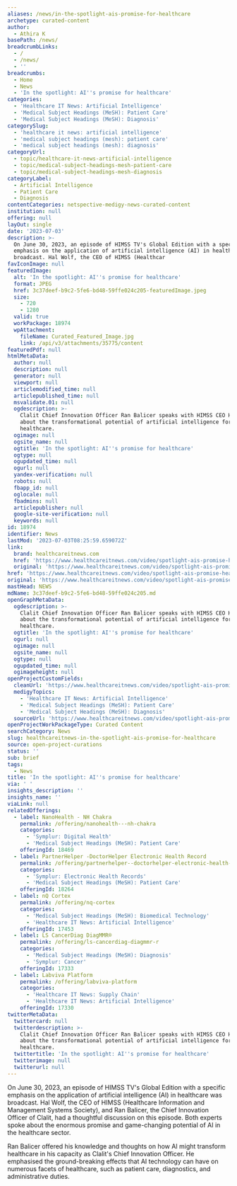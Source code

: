 ```yaml
---
aliases: /news/in-the-spotlight-ais-promise-for-healthcare
archetype: curated-content
author:
  - Athira K
basePath: /news/
breadcrumbLinks:
  - /
  - /news/
  - ''
breadcrumbs:
  - Home
  - News
  - 'In the spotlight: AI''s promise for healthcare'
categories:
  - 'Healthcare IT News: Artificial Intelligence'
  - 'Medical Subject Headings (MeSH): Patient Care'
  - 'Medical Subject Headings (MeSH): Diagnosis'
categorySlug:
  - 'healthcare it news: artificial intelligence'
  - 'medical subject headings (mesh): patient care'
  - 'medical subject headings (mesh): diagnosis'
categoryUrl:
  - topic/healthcare-it-news-artificial-intelligence
  - topic/medical-subject-headings-mesh-patient-care
  - topic/medical-subject-headings-mesh-diagnosis
categoryLabel:
  - Artificial Intelligence
  - Patient Care
  - Diagnosis
contentCategories: netspective-medigy-news-curated-content
institution: null
offering: null
layOut: single
date: '2023-07-03'
description: >-
  On June 30, 2023, an episode of HIMSS TV's Global Edition with a specific
  emphasis on the application of artificial intelligence (AI) in healthcare was
  broadcast. Hal Wolf, the CEO of HIMSS (Healthcar
favIconImage: null
featuredImage:
  alt: 'In the spotlight: AI''s promise for healthcare'
  format: JPEG
  href: 3c37deef-b9c2-5fe6-bd48-59ffe024c205-featuredImage.jpeg
  size:
    - 720
    - 1280
  valid: true
  workPackage: 18974
  wpAttachment:
    fileName: Curated_Featured_Image.jpg
    link: /api/v3/attachments/35775/content
featuredPdf: null
htmlMetaData:
  author: null
  description: null
  generator: null
  viewport: null
  articlemodified_time: null
  articlepublished_time: null
  msvalidate.01: null
  ogdescription: >-
    Clalit Chief Innovation Officer Ran Balicer speaks with HIMSS CEO Hal Wolf
    about the transformational potential of artificial intelligence for
    healthcare.
  ogimage: null
  ogsite_name: null
  ogtitle: 'In the spotlight: AI''s promise for healthcare'
  ogtype: null
  ogupdated_time: null
  ogurl: null
  yandex-verification: null
  robots: null
  fbapp_id: null
  oglocale: null
  fbadmins: null
  articlepublisher: null
  google-site-verification: null
  keywords: null
id: 18974
identifier: News
lastMod: '2023-07-03T08:25:59.659072Z'
link:
  brand: healthcareitnews.com
  href: 'https://www.healthcareitnews.com/video/spotlight-ais-promise-healthcare'
  original: 'https://www.healthcareitnews.com/video/spotlight-ais-promise-healthcare'
href: 'https://www.healthcareitnews.com/video/spotlight-ais-promise-healthcare'
original: 'https://www.healthcareitnews.com/video/spotlight-ais-promise-healthcare'
mastHead: NEWS
mdName: 3c37deef-b9c2-5fe6-bd48-59ffe024c205.md
openGraphMetaData:
  ogdescription: >-
    Clalit Chief Innovation Officer Ran Balicer speaks with HIMSS CEO Hal Wolf
    about the transformational potential of artificial intelligence for
    healthcare.
  ogtitle: 'In the spotlight: AI''s promise for healthcare'
  ogurl: null
  ogimage: null
  ogsite_name: null
  ogtype: null
  ogupdated_time: null
  ogimageheight: null
openProjectCustomFields:
  cleanUrl: 'https://www.healthcareitnews.com/video/spotlight-ais-promise-healthcare'
  medigyTopics:
    - 'Healthcare IT News: Artificial Intelligence'
    - 'Medical Subject Headings (MeSH): Patient Care'
    - 'Medical Subject Headings (MeSH): Diagnosis'
  sourceUrl: 'https://www.healthcareitnews.com/video/spotlight-ais-promise-healthcare'
openProjectWorkPackageType: Curated Content
searchCategory: News
slug: healthcareitnews-in-the-spotlight-ais-promise-for-healthcare
source: open-project-curations
status: ''
sub: brief
tags:
  - News
title: 'In the spotlight: AI''s promise for healthcare'
via: ' '
insights_description: ''
insights_name: ''
viaLink: null
relatedOfferings:
  - label: NanoHealth - NH Chakra
    permalink: /offering/nanohealth---nh-chakra
    categories:
      - 'Symplur: Digital Health'
      - 'Medical Subject Headings (MeSH): Patient Care'
    offeringId: 18469
  - label: PartnerHelper -DoctorHelper Electronic Health Record
    permalink: /offering/partnerhelper--doctorhelper-electronic-health-record
    categories:
      - 'Symplur: Electronic Health Records'
      - 'Medical Subject Headings (MeSH): Patient Care'
    offeringId: 18264
  - label: nQ Cortex
    permalink: /offering/nq-cortex
    categories:
      - 'Medical Subject Headings (MeSH): Biomedical Technology'
      - 'Healthcare IT News: Artificial Intelligence'
    offeringId: 17453
  - label: LS CancerDiag DiagMMR®
    permalink: /offering/ls-cancerdiag-diagmmr-r
    categories:
      - 'Medical Subject Headings (MeSH): Diagnosis'
      - 'Symplur: Cancer'
    offeringId: 17333
  - label: Labviva Platform
    permalink: /offering/labviva-platform
    categories:
      - 'Healthcare IT News: Supply Chain'
      - 'Healthcare IT News: Artificial Intelligence'
    offeringId: 17330
twitterMetaData:
  twittercard: null
  twitterdescription: >-
    Clalit Chief Innovation Officer Ran Balicer speaks with HIMSS CEO Hal Wolf
    about the transformational potential of artificial intelligence for
    healthcare.
  twittertitle: 'In the spotlight: AI''s promise for healthcare'
  twitterimage: null
  twitterurl: null
---
```

<p>On June 30, 2023, an episode of HIMSS TV's Global Edition with a specific emphasis on the application of artificial intelligence (AI) in healthcare was broadcast. Hal Wolf, the CEO of HIMSS (Healthcare Information and Management Systems Society), and Ran Balicer, the Chief Innovation Officer of Clalit, had a thoughtful discussion on this episode. Both experts spoke about the enormous promise and game-changing potential of AI in the healthcare sector.</p><p>Ran Balicer offered his knowledge and thoughts on how AI might transform healthcare in his capacity as Clalit's Chief Innovation Officer. He emphasised the ground-breaking effects that AI technology can have on numerous facets of healthcare, such as patient care, diagnostics, and administrative duties.</p>